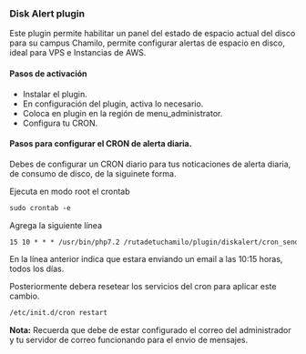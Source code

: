 ﻿### Disk Alert plugin


Este plugin permite habilitar un panel del estado de espacio actual del disco para su campus Chamilo, permite configurar 
alertas de espacio en disco, ideal para VPS e Instancias de AWS.

#### Pasos de activación

- Instalar el plugin.
- En configuración del plugin, activa lo necesario.
- Coloca en plugin en la región de menu_administrator.
- Configura tu CRON.

#### Pasos para configurar el CRON de alerta diaria.

Debes de configurar un CRON diario para tus noticaciones de alerta diaria, de consumo de disco, de
la siguinete forma.

Ejecuta en modo root el crontab

```html
sudo crontab -e
```
Agrega la siguiente línea

```html
15 10 * * * /usr/bin/php7.2 /rutadetuchamilo/plugin/diskalert/cron_send_alerts.php
```
En la línea anterior indica que estara enviando un email a las 10:15 horas, todos los días.

Posteriormente debera resetear los servicios del cron para aplicar este cambio.
```html
/etc/init.d/cron restart
```

**Nota:** Recuerda que debe de estar configurado el correo del administrador y tu servidor de correo funcionando
para el envio de mensajes.